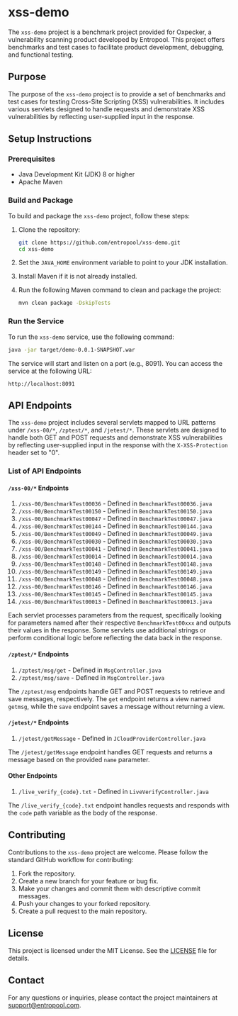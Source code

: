 # xss-demo

The `xss-demo` project is a benchmark project provided for Oxpecker, a vulnerability scanning product developed by Entropool. This project offers benchmarks and test cases to facilitate product development, debugging, and functional testing.

## Purpose

The purpose of the `xss-demo` project is to provide a set of benchmarks and test cases for testing Cross-Site Scripting (XSS) vulnerabilities. It includes various servlets designed to handle requests and demonstrate XSS vulnerabilities by reflecting user-supplied input in the response.

## Setup Instructions

### Prerequisites

- Java Development Kit (JDK) 8 or higher
- Apache Maven

### Build and Package

To build and package the `xss-demo` project, follow these steps:

1. Clone the repository:
   ```bash
   git clone https://github.com/entropool/xss-demo.git
   cd xss-demo
   ```

2. Set the `JAVA_HOME` environment variable to point to your JDK installation.

3. Install Maven if it is not already installed.

4. Run the following Maven command to clean and package the project:
   ```bash
   mvn clean package -DskipTests
   ```

### Run the Service

To run the `xss-demo` service, use the following command:
```bash
java -jar target/demo-0.0.1-SNAPSHOT.war
```

The service will start and listen on a port (e.g., 8091). You can access the service at the following URL:
```
http://localhost:8091
```

## API Endpoints

The `xss-demo` project includes several servlets mapped to URL patterns under `/xss-00/*`, `/zptest/*`, and `/jetest/*`. These servlets are designed to handle both GET and POST requests and demonstrate XSS vulnerabilities by reflecting user-supplied input in the response with the `X-XSS-Protection` header set to "0".

### List of API Endpoints

#### `/xss-00/*` Endpoints
1. `/xss-00/BenchmarkTest00036` - Defined in `BenchmarkTest00036.java`
2. `/xss-00/BenchmarkTest00150` - Defined in `BenchmarkTest00150.java`
3. `/xss-00/BenchmarkTest00047` - Defined in `BenchmarkTest00047.java`
4. `/xss-00/BenchmarkTest00144` - Defined in `BenchmarkTest00144.java`
5. `/xss-00/BenchmarkTest00049` - Defined in `BenchmarkTest00049.java`
6. `/xss-00/BenchmarkTest00030` - Defined in `BenchmarkTest00030.java`
7. `/xss-00/BenchmarkTest00041` - Defined in `BenchmarkTest00041.java`
8. `/xss-00/BenchmarkTest00014` - Defined in `BenchmarkTest00014.java`
9. `/xss-00/BenchmarkTest00148` - Defined in `BenchmarkTest00148.java`
10. `/xss-00/BenchmarkTest00149` - Defined in `BenchmarkTest00149.java`
11. `/xss-00/BenchmarkTest00048` - Defined in `BenchmarkTest00048.java`
12. `/xss-00/BenchmarkTest00146` - Defined in `BenchmarkTest00146.java`
13. `/xss-00/BenchmarkTest00145` - Defined in `BenchmarkTest00145.java`
14. `/xss-00/BenchmarkTest00013` - Defined in `BenchmarkTest00013.java`

Each servlet processes parameters from the request, specifically looking for parameters named after their respective `BenchmarkTest00xxx` and outputs their values in the response. Some servlets use additional strings or perform conditional logic before reflecting the data back in the response.

#### `/zptest/*` Endpoints
1. `/zptest/msg/get` - Defined in `MsgController.java`
2. `/zptest/msg/save` - Defined in `MsgController.java`

The `/zptest/msg` endpoints handle GET and POST requests to retrieve and save messages, respectively. The `get` endpoint returns a view named `getmsg`, while the `save` endpoint saves a message without returning a view.

#### `/jetest/*` Endpoints
1. `/jetest/getMessage` - Defined in `JCloudProviderController.java`

The `/jetest/getMessage` endpoint handles GET requests and returns a message based on the provided `name` parameter.

#### Other Endpoints
1. `/live_verify_{code}.txt` - Defined in `LiveVerifyController.java`

The `/live_verify_{code}.txt` endpoint handles requests and responds with the `code` path variable as the body of the response.

## Contributing

Contributions to the `xss-demo` project are welcome. Please follow the standard GitHub workflow for contributing:

1. Fork the repository.
2. Create a new branch for your feature or bug fix.
3. Make your changes and commit them with descriptive commit messages.
4. Push your changes to your forked repository.
5. Create a pull request to the main repository.

## License

This project is licensed under the MIT License. See the [LICENSE](LICENSE) file for details.

## Contact

For any questions or inquiries, please contact the project maintainers at [support@entropool.com](mailto:support@entropool.com).
